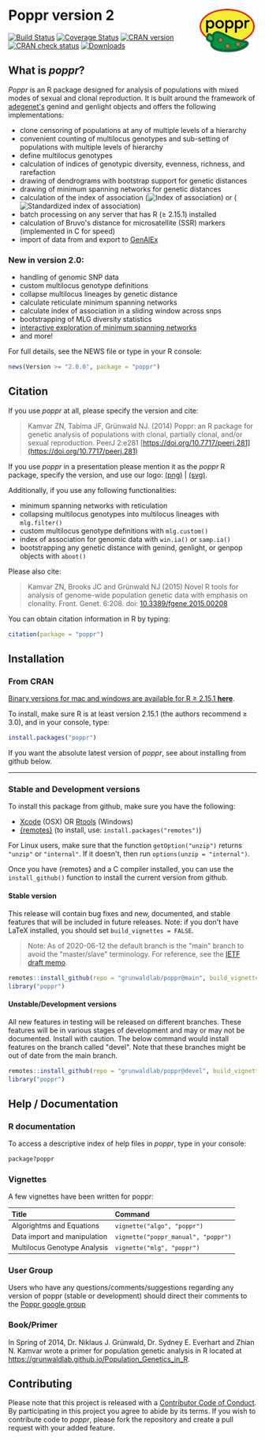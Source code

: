 # Poppr version 2 <img src="man/figures/small_logo.png" align="right" height="98"/>

<!-- badges: start -->

[![Build Status](https://travis-ci.org/grunwaldlab/poppr.svg?branch=main)](https://travis-ci.org/grunwaldlab/poppr)
[![Coverage Status](https://coveralls.io/repos/grunwaldlab/poppr/badge.svg?branch=main)](https://coveralls.io/r/grunwaldlab/poppr?branch=main)
[![CRAN version](https://www.r-pkg.org/badges/version-ago/poppr)](https://cran.r-project.org/package=poppr)
[![CRAN check status](https://cranchecks.info/badges/worst/poppr)](https://cran.r-project.org/web/checks/check_results_poppr.html)
[![Downloads](https://cranlogs.r-pkg.org/badges/grand-total/poppr)](https://www.r-pkg.org/pkg/poppr)

<!-- badges: end -->

## What is *poppr*?

*Poppr* is an R package designed for analysis of populations with mixed modes of 
sexual and clonal reproduction. It is built around the framework of [adegenet's](https://github.com/thibautjombart/adegenet/)
genind and genlight objects and offers the following implementations:

- clone censoring of populations at any of multiple levels of a hierarchy
- convenient counting of multilocus genotypes and sub-setting of populations with multiple levels of hierarchy
- define multilocus genotypes
- calculation of indices of genotypic diversity, evenness, richness, and rarefaction
- drawing of dendrograms with bootstrap support for genetic distances
- drawing of minimum spanning networks for genetic distances
- calculation of the index of association 
(<img src="https://latex.codecogs.com/gif.latex?I_A" alt = "Index of association">)
or (<img src="https://latex.codecogs.com/gif.latex?%5Cbar%7Br%7D_d" alt = "Standardized index of association">)
- batch processing on any server that has R (&ge; 2.15.1) installed
- calculation of Bruvo's distance for microsatellite (SSR) markers (implemented in C for speed)
- import of data from and export to [GenAlEx](https://biology-assets.anu.edu.au/GenAlEx/Welcome.html "GenAlEx Homepage")

### New in version 2.0:

- handling of genomic SNP data
- custom multilocus genotype definitions
- collapse multilocus lineages by genetic distance
- calculate reticulate minimum spanning networks
- calculate index of association in a sliding window across snps
- bootstrapping of MLG diversity statistics
- [interactive exploration of minimum spanning networks](https://github.com/zkamvar/poppr_msn_shiny)
- and more!

For full details, see the NEWS file or type in your R console:

```R
news(Version >= "2.0.0", package = "poppr")
```

## Citation

If you use *poppr* at all, please specify the version and cite:

> Kamvar ZN, Tabima JF, Grünwald NJ. (2014) Poppr: an R package for genetic
> analysis of populations with clonal, partially clonal, and/or sexual
> reproduction. PeerJ 2:e281
> [https://doi.org/10.7717/peerj.281](https://doi.org/10.7717/peerj.281)

If you use *poppr* in a presentation please mention it as the *poppr* R package,
specify the version, and use our logo: 
[(png)](https://github.com/grunwaldlab/poppr/tree/main/vignettes/jalapeno_logo.png) | [(svg)](https://github.com/grunwaldlab/poppr/tree/main/vignettes/jalapeno_logo.svg).

Additionally, if you use any following functionalities:

- minimum spanning networks with reticulation
- collapsing multilocus genotypes into multilocus lineages with `mlg.filter()`
- custom multilocus genotype definitions with `mlg.custom()`
- index of association for genomic data with `win.ia()` or `samp.ia()`
- bootstrapping any genetic distance with genind, genlight, or genpop objects with `aboot()`

Please also cite:

> Kamvar ZN, Brooks JC and Grünwald NJ (2015) Novel R tools for analysis of
> genome-wide population genetic data with emphasis on clonality. Front. Genet.
> 6:208. doi:
> [10.3389/fgene.2015.00208](https://journal.frontiersin.org/article/10.3389/fgene.2015.00208/abstract)
  
You can obtain citation information in R by typing:

```R
citation(package = "poppr")
```

## Installation

### From CRAN

[Binary versions for mac and windows are available for R &ge; 2.15.1 **here**](https://cran.r-project.org/package=poppr).

To install, make sure R is at least version 2.15.1 (the authors recommend &ge;
3.0), and in your console, type:

```R
install.packages("poppr")
```

If you want the absolute latest version of *poppr*, see about installing from
github below.

***

### Stable and Development versions

To install this package from github, make sure you have the following:

- [Xcode](https://developer.apple.com/xcode) (OSX)
    OR [Rtools](https://cran.r-project.org/bin/windows/Rtools/) (Windows)
- [{remotes}](https://github.com/r-lib/remotes) (to install, use: `install.packages("remotes")`)

For Linux users, make sure that the function `getOption("unzip")` returns
`"unzip"` or `"internal"`. If it doesn't, then run `options(unzip =
"internal")`.

Once you have {remotes} and a C compiler installed, you can use the 
`install_github()` function to install the current version from github.

#### Stable version

This release will contain bug fixes and new, documented, and stable features 
that will be included in future releases. Note: if you don't have LaTeX
installed, you should set `build_vignettes = FALSE`.

> Note: As of 2020-06-12 the default branch is the "main" branch to avoid the
> "master/slave" terminology. For reference, see the 
> [IETF draft memo](https://tools.ietf.org/id/draft-knodel-terminology-00.html#rfc.section.1.1.1).

```R
remotes::install_github(repo = "grunwaldlab/poppr@main", build_vignettes = TRUE)
library("poppr")
```

#### Unstable/Development versions

All new features in testing will be released on different branches. These 
features will be in various stages of development and may or may not be 
documented. Install with caution. The below command would install features on 
the branch called "devel". Note that these branches might be out of date
from the main branch.

```R
remotes::install_github(repo = "grunwaldlab/poppr@devel", build_vignettes = TRUE)
library("poppr")
```

## Help / Documentation

### R documentation

To access a descriptive index of help files in *poppr*, type in your console:

```r
package?poppr
```

### Vignettes

A few vignettes have been written for poppr:

|Title                          |Command                               |
|:------------------------------|:-------------------------------------|
|Algorightms and Equations      |`vignette("algo", "poppr")`           |
|Data import and manipulation   |`vignette("poppr_manual", "poppr")`   |
|Multilocus Genotype Analysis   |`vignette("mlg", "poppr")`            |

### User Group

Users who have any questions/comments/suggestions regarding any version of poppr
(stable or development) should direct their comments to the [Poppr google
group](https://groups.google.com/group/poppr)

### Book/Primer

In Spring of 2014, Dr. Niklaus J. Grünwald, Dr. Sydney E. Everhart and Zhian N.
Kamvar wrote a primer for population genetic analysis in R located at
https://grunwaldlab.github.io/Population_Genetics_in_R.

## Contributing

Please note that this project is released with a [Contributor Code of
Conduct](https://github.com/grunwaldlab/poppr/tree/main/CODE_OF_CONDUCT.md). By 
participating in this project you agree to abide by its
terms. If you wish to contribute code to *poppr*, please fork the repository and
create a pull request with your added feature.
